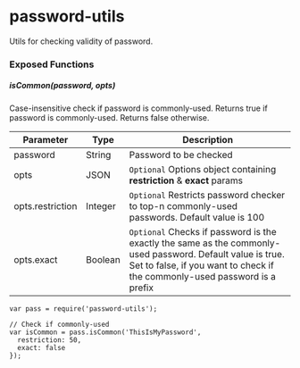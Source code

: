 # password-utils

Utils for checking validity of password.

### Exposed Functions

##### isCommon(password, opts)
Case-insensitive check if password is commonly-used. Returns true if password is commonly-used. Returns false otherwise.

Parameter      | Type    | Description    |
| ------------- |-------------|-------------|
|password      |  String | Password to be checked |
| opts      |JSON      |```Optional``` Options object containing **restriction** & **exact** params |
| opts.restriction      |Integer    |```Optional``` Restricts password checker to top-n commonly-used passwords. Default value is 100 |
| opts.exact      |Boolean    |```Optional``` Checks if password is the exactly the same as the commonly-used password. Default value is true. Set to false, if you want to check if the commonly-used password is a prefix |

```
var pass = require('password-utils');

// Check if commonly-used
var isCommon = pass.isCommon('ThisIsMyPassword',
  restriction: 50,
  exact: false
});
```